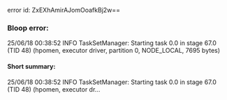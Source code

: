 error id: ZxEXhAmirAJomOoafkBj2w==
### Bloop error:

25/06/18 00:38:52 INFO TaskSetManager: Starting task 0.0 in stage 67.0 (TID 48) (hpomen, executor driver, partition 0, NODE_LOCAL, 7695 bytes)
#### Short summary: 

25/06/18 00:38:52 INFO TaskSetManager: Starting task 0.0 in stage 67.0 (TID 48) (hpomen, executor dr...